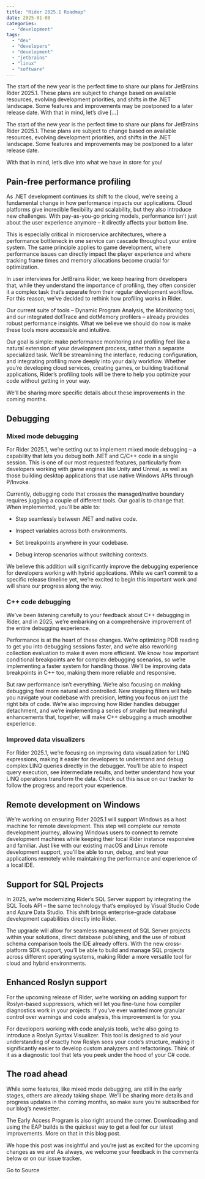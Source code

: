 ```yaml
---
title: "Rider 2025.1 Roadmap"
date: 2025-01-08
categories: 
  - "development"
tags: 
  - "dev"
  - "developers"
  - "development"
  - "jetbrains"
  - "linux"
  - "software"
---
```


The start of the new year is the perfect time to share our plans for JetBrains Rider 2025.1. These plans are subject to change based on available resources, evolving development priorities, and shifts in the .NET landscape. Some features and improvements may be postponed to a later release date. With that in mind, let’s dive \[…\]

The start of the new year is the perfect time to share our plans for JetBrains Rider 2025.1. These plans are subject to change based on available resources, evolving development priorities, and shifts in the .NET landscape. Some features and improvements may be postponed to a later release date.

With that in mind, let’s dive into what we have in store for you!

## Pain-free performance profiling

As .NET development continues its shift to the cloud, we’re seeing a fundamental change in how performance impacts our applications. Cloud platforms give incredible flexibility and scalability, but they also introduce new challenges. With pay-as-you-go pricing models, performance isn’t just about the user experience anymore – it directly affects your bottom line.

This is especially critical in microservice architectures, where a performance bottleneck in one service can cascade throughout your entire system. The same principle applies to game development, where performance issues can directly impact the player experience and where tracking frame times and memory allocations become crucial for optimization.

In user interviews for JetBrains Rider, we keep hearing from developers that, while they understand the importance of profiling, they often consider it a complex task that’s separate from their regular development workflow. For this reason, we’ve decided to rethink how profiling works in Rider. 

Our current suite of tools – Dynamic Program Analysis, the _Monitoring_ tool, and our integrated dotTrace and dotMemory profilers – already provides robust performance insights. What we believe we should do now is make these tools more accessible and intuitive.

Our goal is simple: make performance monitoring and profiling feel like a natural extension of your development process, rather than a separate specialized task. We’ll be streamlining the interface, reducing configuration, and integrating profiling more deeply into your daily workflow. Whether you’re developing cloud services, creating games, or building traditional applications, Rider’s profiling tools will be there to help you optimize your code without getting in your way.

We’ll be sharing more specific details about these improvements in the coming months.

## Debugging

### Mixed mode debugging

For Rider 2025.1, we’re setting out to implement mixed mode debugging – a capability that lets you debug both .NET and C/C++ code in a single session. This is one of our most requested features, particularly from developers working with game engines like Unity and Unreal, as well as those building desktop applications that use native Windows APIs through P/Invoke.

Currently, debugging code that crosses the managed/native boundary requires juggling a couple of different tools. Our goal is to change that. When implemented, you’ll be able to:

- Step seamlessly between .NET and native code.

- Inspect variables across both environments.

- Set breakpoints anywhere in your codebase.

- Debug interop scenarios without switching contexts.

We believe this addition will significantly improve the debugging experience for developers working with hybrid applications. While we can’t commit to a specific release timeline yet, we’re excited to begin this important work and will share our progress along the way.

### C++ code debugging

We’ve been listening carefully to your feedback about C++ debugging in Rider, and in 2025, we’re embarking on a comprehensive improvement of the entire debugging experience.

Performance is at the heart of these changes. We’re optimizing PDB reading to get you into debugging sessions faster, and we’re also reworking collection evaluation to make it even more efficient. We know how important conditional breakpoints are for complex debugging scenarios, so we’re implementing a faster system for handling those. We’ll be improving data breakpoints in C++ too, making them more reliable and responsive.

But raw performance isn’t everything. We’re also focusing on making debugging feel more natural and controlled. New stepping filters will help you navigate your codebase with precision, letting you focus on just the right bits of code. We’re also improving how Rider handles debugger detachment, and we’re implementing a series of smaller but meaningful enhancements that, together, will make C++ debugging a much smoother experience.

### Improved data visualizers 

For Rider 2025.1, we’re focusing on improving data visualization for LINQ expressions, making it easier for developers to understand and debug complex LINQ queries directly in the debugger. You’ll be able to inspect query execution, see intermediate results, and better understand how your LINQ operations transform the data. Check out this issue on our tracker to follow the progress and report your experience.

## Remote development on Windows

We’re working on ensuring Rider 2025.1 will support Windows as a host machine for remote development. This step will complete our remote development journey, allowing Windows users to connect to remote development machines while keeping their local Rider instance responsive and familiar. Just like with our existing macOS and Linux remote development support, you’ll be able to run, debug, and test your applications remotely while maintaining the performance and experience of a local IDE.

## Support for SQL Projects

In 2025, we’re modernizing Rider’s SQL Server support by integrating the SQL Tools API – the same technology that’s employed by Visual Studio Code and Azure Data Studio. This shift brings enterprise-grade database development capabilities directly into Rider.

The upgrade will allow for seamless management of SQL Server projects within your solutions, direct database publishing, and the use of robust schema comparison tools the IDE already offers. With the new cross-platform SDK support, you’ll be able to build and manage SQL projects across different operating systems, making Rider a more versatile tool for cloud and hybrid environments.

## Enhanced Roslyn support

For the upcoming release of Rider, we’re working on adding support for Roslyn-based suppressors, which will let you fine-tune how compiler diagnostics work in your projects. If you’ve ever wanted more granular control over warnings and code analysis, this improvement is for you.

For developers working with code analysis tools, we’re also going to introduce a Roslyn Syntax Visualizer. This tool is designed to aid your understanding of exactly how Roslyn sees your code’s structure, making it significantly easier to develop custom analyzers and refactorings. Think of it as a diagnostic tool that lets you peek under the hood of your C# code. 

## The road ahead

While some features, like mixed mode debugging, are still in the early stages, others are already taking shape. We’ll be sharing more details and progress updates in the coming months, so make sure you’re subscribed for our blog’s newsletter. 

The Early Access Program is also right around the corner. Downloading and using the EAP builds is the quickest way to get a feel for our latest improvements. More on that in this blog post.   

We hope this post was insightful and you’re just as excited for the upcoming changes as we are! As always, we welcome your feedback in the comments below or on our issue tracker. 

Go to Source
